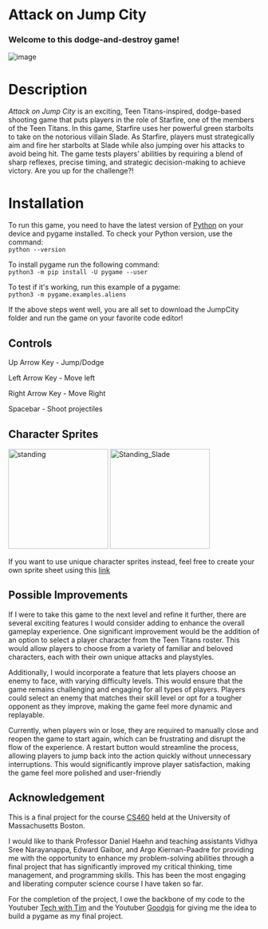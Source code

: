 # Attack on Jump City

### Welcome to this dodge-and-destroy game!
![image](https://github.com/user-attachments/assets/ecf3ea13-28e9-4f5a-a3ee-4dedae77be74)
# Description
_Attack on Jump City_ is an exciting, Teen Titans-inspired, dodge-based shooting game that puts players in the role of Starfire, one of the members of the Teen Titans. In this game, Starfire uses her powerful green starbolts to take on the notorious villain Slade. As Starfire, players must strategically aim and fire her starbolts at Slade while also jumping over his attacks to avoid being hit. The game tests players' abilities by requiring a blend of sharp reflexes, precise timing, and strategic decision-making to achieve victory. Are you up for the challenge?!


# Installation
To run this game, you need to have the latest version of [Python](https://www.python.org/downloads/) on your device and pygame installed.
To check your Python version, use the command:\
`python --version`

To install pygame run the following command:\
`python3 -m pip install -U pygame --user`

To test if it's working, run this example of a pygame:\
`python3 -m pygame.examples.aliens`

If the above steps went well, you are all set to download the JumpCity folder and run the game on your favorite code editor!


## Controls
Up Arrow Key - Jump/Dodge

Left Arrow Key - Move left

Right Arrow Key - Move Right

Spacebar - Shoot projectiles

## Character Sprites
<img src="https://github.com/user-attachments/assets/3b5a54b6-db0c-47a1-b22e-678f9daa5154" alt="standing" width="200" height="200"/>
<img src="https://github.com/user-attachments/assets/957aec3d-a1b5-4780-b91c-d7b3f266ba1d" alt="Standing_Slade" width="200" height="200"/>

If you want to use unique character sprites instead, feel free to create your own sprite sheet using this [link](https://sanderfrenken.github.io/Universal-LPC-Spritesheet-Character-Generator/#?body=Body_color_bronze&head=Human_male_bronze&sex=female&eyes=Eyes_brown&dress=none) 

## Possible Improvements
If I were to take this game to the next level and refine it further, there are several exciting features I would consider adding to enhance the overall gameplay experience. One significant improvement would be the addition of an option to select a player character from the Teen Titans roster. This would allow players to choose from a variety of familiar and beloved characters, each with their own unique attacks and playstyles.

Additionally, I would incorporate a feature that lets players choose an enemy to face, with varying difficulty levels. This would ensure that the game remains challenging and engaging for all types of players. Players could select an enemy that matches their skill level or opt for a tougher opponent as they improve, making the game feel more dynamic and replayable.

Currently, when players win or lose, they are required to manually close and reopen the game to start again, which can be frustrating and disrupt the flow of the experience. A restart button would streamline the process, allowing players to jump back into the action quickly without unnecessary interruptions. This would significantly improve player satisfaction, making the game feel more polished and user-friendly


## Acknowledgement
This is a final project for the course [CS460](https://cs460.org/) held at the University of Massachusetts Boston.

I would like to thank Professor Daniel Haehn and teaching assistants Vidhya Sree Narayanappa, Edward Gaibor, and Argo Kiernan-Paadre for providing me with the opportunity to enhance my problem-solving abilities through a final project that has significantly improved my critical thinking, time management, and programming skills. This has been the most engaging and liberating computer science course I have taken so far.

For the completion of the project, I owe the backbone of my code to the Youtuber [Tech with Tim](https://www.techwithtim.net/tutorials/game-development-with-python/pygame-tutorial) and the Youtuber [Goodgis](https://www.youtube.com/@Goodgis) for giving me the idea to build a pygame as my final project.







